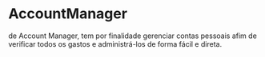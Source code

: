 # AccountManager
de  Account Manager, tem por finalidade gerenciar contas pessoais afim de verificar todos os gastos e administrá-los de forma fácil e direta.
